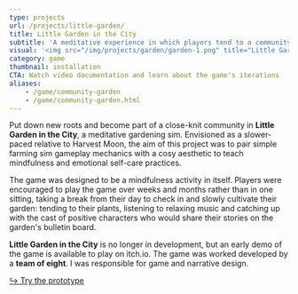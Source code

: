 ```yaml
---
type: projects
url: /projects/little-garden/
title: Little Garden in the City
subtitle: 'A meditative experience in which players tend to a community garden and support their neighbours to flourish and bloom.'
visual: '<img src="/img/projects/garden/garden-1.png" title="Little Garden in the City" class="project-image-header">'
category: game
thumbnail: installation
CTA: Watch video documentation and learn about the game's iterations
aliases:
    - /game/community-garden
    - /game/community-garden.html
---
```


Put down new roots and become part of a close-knit community in <b>Little Garden in the City</b>, a meditative gardening sim. Envisioned as a slower-paced relative to Harvest Moon, the aim of this project was to pair simple farming sim gameplay mechanics with a cosy aesthetic to teach mindfulness and emotional self-care practices.

The game was designed to be a mindfulness activity in itself. Players were encouraged to play the game over weeks and months rather than in one sitting, taking a break from their day to check in and slowly cultivate their garden: tending to their plants, listening to relaxing music and catching up with the cast of positive characters who would share their stories on the garden's bulletin board.

<b>Little Garden in the City</b> is no longer in development, but an early demo of the game is available to play on itch.io. The game was worked developed by a <b>team of eight</b>. I was responsible for game and narrative design.

<div class="author__actions"><a href="https://witschs.itch.io/little-garden-in-the-city" target="_blank">&#8618; Try the prototype</a></div>

<div class="row pt-4">
    <div class="col-md-6 p-1">
        <img class="project-image-half" src="/img/projects/garden/garden-2.png" alt="" >
    </div>
    <div class="col-md-6 p-1">
        <img class="project-image-half" src="/img/projects/garden/garden-3.png" alt="" >
    </div>
</div>